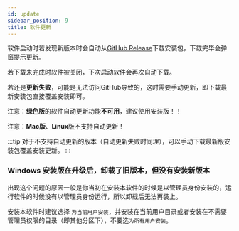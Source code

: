 ```yaml
---
id: update
sidebar_position: 9
title: 软件更新
---
```



软件启动时若发现新版本时会自动从[GitHub Release](https://github.com/lyswhut/lx-music-desktop/releases)下载安装包，下载完毕会弹窗提示更新。

若下载未完成时软件被关闭，下次启动软件会再次自动下载。

若还是**更新失败**，可能是无法访问GitHub导致的，这时需要手动更新，即下载最新安装包直接覆盖安装即可。

注意：**绿色版**的软件自动更新功能**不可用**，建议使用安装版！！

注意：**Mac版**、**Linux**版不支持自动更新！

:::tip
对于不支持自动更新的版本（自动更新失败时同理），可以手动下载最新版安装包覆盖安装更新。
:::

### Windows 安装版在升级后，卸载了旧版本，但没有安装新版本

出现这个问题的原因一般是你当初在安装本软件的时候是以管理员身份安装的，运行软件的时候没有以管理员身份运行，所以卸载后无法再装上。

安装本软件时建议选择 `为当前用户安装`，并安装在当前用户目录或者安装在不需要管理员权限的目录（即其他分区下），不要选`为所有用户安装`。

